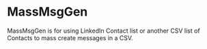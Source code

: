 # MassMsgGen
MassMsgGen is for using LinkedIn Contact list or another CSV list of  Contacts to mass create messages in a CSV.
